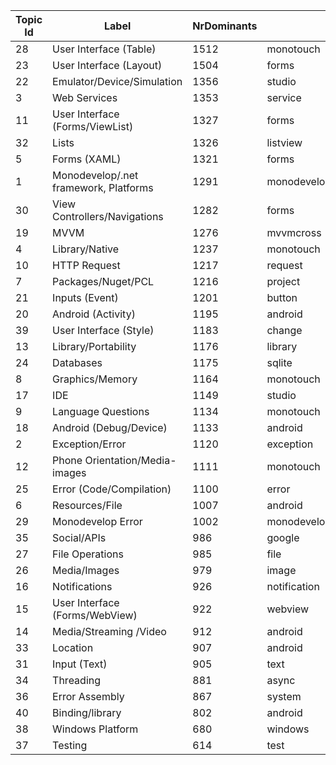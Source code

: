Topic Id|Label|NrDominants|||||||||||
| ------------- | ------------- | ------------- | ------------- | ------------- | ------------- | ------------- | ------------- | ------------- | ------------- | ------------- | ------------- | ------------- |
28|User Interface (Table) |1512| monotouch| dialog| ios| view| uitableview| custom| cell| tableview| uiview| add
23|User Interface (Layout)|1504| forms| layout| size| image| height| view| ios| scrollview| set| width
22|Emulator/Device/Simulation|1356| studio| visual| android| mac| emulator| build| ios| error| windows| sdk
3|Web Services  |1353| service| azure| mobile| web| forms| app| wcf| api| server| android
11|User Interface (Forms/ViewList)|1327| forms| custom| listview| renderer| working| control| xaml| ios| binding| uwp
32|Lists|1326| listview| android| item| list| forms| view| items| selected| custom| row
5|Forms (XAML)|1321| forms| object| xaml| binding| property| listview| set| data| access| instance
1|Monodevelop/.net framework, Platforms|1291| monodevelop| mono| net| mac| application| asp| monomac| gtk| windows| project
30|View Controllers/Navigations|1282| forms| page| navigation| menu| button| detail| bar| master| ios| back
19|MVVM|1276| mvvmcross| binding| viewmodel| view| mvvm| bind| model| forms| property| prism
4|Library/Native |1237| monotouch| ios| library| binding| native| android| objective| monodroid| code| sdk
10|HTTP Request|1217| request| httpclient| api| android| error| http| json| post| net| web
7|Packages/Nuget/PCL|1216| project| package| nuget| pcl| error| forms| android| reference| add| install
21|Inputs (Event)|1201| button| event| click| forms| android| keyboard| events| back| handle| tap
20|Android (Activity)|1195| android| activity| fragment| mvvmcross| data| intent| monodroid| view| pass| back
39|User Interface (Style)|1183| change| color| forms| android| bar| background| button| set| ios| text
13|Library/Portability|1176| library| portable| class| platform| cross| project| net| pcl| reference| libraries
24|Databases|1175| sqlite| net| json| database| object| data| table| pcl| query| list
8|Graphics/Memory|1164| monotouch| memory| android| ios| draw| image| animation| leak| issue| mono
17|IDE|1149| studio| visual| project| error| file| android| mac| designer| open| storyboard
9|Language Questions |1134| monotouch| type| class| method| ios| return| convert| null| binding| object
18|Android (Debug/Device)|1133| android| work| device| ios| release| app| doesn| application| debug| working
2|Exception/Error|1120| exception| android| system| error| java| throw| lang| crash| null| unhandled
12|Phone Orientation/Media-images|1111| monotouch| ios| screen| iphone| view| ipad| image| orientation| controller| storyboard
25|Error (Code/Compilation)|1100| error| ios| monotouch| build| failed| app| compile| task| code| crash
6|Resources/File|1007| android| resource| error| file| found| xml| id| layout| monodroid| attribute
29|Monodevelop Error|1002| monodevelop| code| mono| error| project| build| command| exe| android| file
35|Social/APIs|986| google| android| facebook| map| maps| forms| api| auth| login| sdk
27|File Operations|985| file| android| path| folder| data| access| ios| xml| read| save
26|Media/Images|979| image| forms| android| byte| camera| array| bitmap| display| imageview| convert
16|Notifications|926| notification| android| push| ios| forms| notifications| send| azure| message| application
15|User Interface (Forms/WebView)|922| webview| android| forms| ios| html| page| url| load| open| image
14|Media/Streaming /Video|912| android| ios| video| monotouch| forms| device| play| zxing| audio| player
33|Location|907| android| ios| location| app| application| device| forms| background| service| current
31|Input (Text)|905| text| android| forms| date| monotouch| ios| picker| label| set| string
34|Threading |881| async| method| task| thread| call| ui| called| android| background| await
36|Error Assembly|867| system| type| assembly| found| load| error| namespace| dll| reference| forms
40|Binding/library|802| android| support| binding| error| library| class| java| mono| jar| widget
38|Windows Platform|680| windows| mvvmcross| phone| forms| plugin| uwp| sqlite| app| application| pcl
37|Testing|614| test| ui| ios| testing| unit| android| uitest| code| app| monotouch
